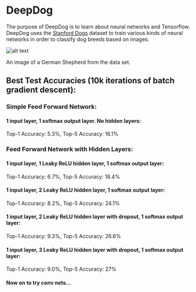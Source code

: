 # DeepDog

The purpose of DeepDog is to learn about neural networks and Tensorflow.  DeepDog uses the [Stanford Dogs](http://vision.stanford.edu/aditya86/ImageNetDogs/) dataset
to train various kinds of neural networks in order to classify dog breeds based on images.

![alt text](http://vision.stanford.edu/aditya86/ImageNetDogs/images/n02106662-German_shepherd/n02106662_14247.jpg)

An image of a German Shepherd from the data set.

## Best Test Accuracies (10k iterations of batch gradient descent):

### Simple Feed Forward Network:

#### 1 input layer, 1 softmax output layer.  No hidden layers:
Top-1 Accuracy: 5.3%, Top-5 Accuracy: 16.1%

### Feed Forward Network with Hidden Layers:

#### 1 input layer, 1 Leaky ReLU hidden layer, 1 softmax output layer:
Top-1 Accuracy: 6.7%, Top-5 Accuracy: 18.4%

#### 1 input layer, 2 Leaky ReLU hidden layer, 1 softmax output layer:
Top-1 Accuracy: 8.2%, Top-5 Accuracy: 24.1%

#### 1 input layer, 2 Leaky ReLU hidden layer with dropout, 1 softmax output layer:
Top-1 Accuracy: 9.3%, Top-5 Accuracy: 26.6%

#### 1 input layer, 3 Leaky ReLU hidden layer with dropout, 1 softmax output layer:
Top-1 Accuracy: 9.0%, Top-5 Accuracy: 27%

#### Now on to try conv nets...
